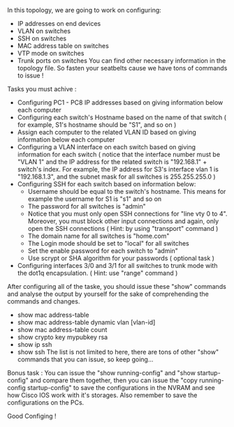 In this topology, we are going to work on configuring:
+ IP addresses on end devices
+ VLAN on switches
+ SSH on switches
+ MAC address table on switches
+ VTP mode on switches
+ Trunk ports on switches
You can find other necessary information in the topology file.
So fasten your seatbelts cause we have tons of
commands to issue !


Tasks you must achive :
+ Configuring PC1 - PC8 IP addresses based on
giving information below each computer
+ Configuring each switch's Hostname based on the
name of that switch ( for example, S1's hostname should
be "S1", and so on )
+ Assign each computer to the related VLAN ID
based on giving information below each computer
+ Configuring a VLAN interface on each switch
based on giving information for each switch ( notice
that the interface number must be "VLAN 1" and the IP address for the
related switch is "192.168.1" + switch's index. For example, the IP address
for S3's interface vlan 1 is "192.168.1.3", and the subnet mask for all switches
is 255.255.255.0 )
+ Configuring SSH for each switch based on information below: 
	- Username should be equal to the switch's hostname.
	This means for example the username for S1 is "s1" and so on
	- The password for all switches is "admin"
	- Notice that you must only open SSH connections for "line vty
	0 to 4". Moreover, you must block other input connections and
	again, only open the SSH connections ( Hint: by using "transport"
	command )
	- The domain name for all switches is "home.com"
	- The Login mode should be set to "local" for all switches
	- Set the enable password for each switch to "admin"
	- Use scrypt or SHA algorithm for your passwords ( optional task )
+ Configuring interfaces 3/0 and 3/1 for all switches to trunk mode with
the dot1q encapsulation. ( Hint: use "range" command )


After configuring all of the taske, you should issue these "show" commands and analyse the output by yourself
for the sake of comprehending the commands and changes.
+ show mac address-table
+ show mac address-table dynamic vlan [vlan-id]
+ show mac address-table count
+ show crypto key mypubkey rsa
+ show ip ssh
+ show ssh
The list is not limited to here, there are tons of other "show" commands that you can issue, so keep going...

Bonus task :
You can issue the "show running-config" and "show startup-config" and compare them together, then you can
issue the "copy running-config startup-config" to save the configurations in the NVRAM
and see how Cisco IOS work with it's storages. Also remember to save the configurations on the PCs.

Good Configing !
